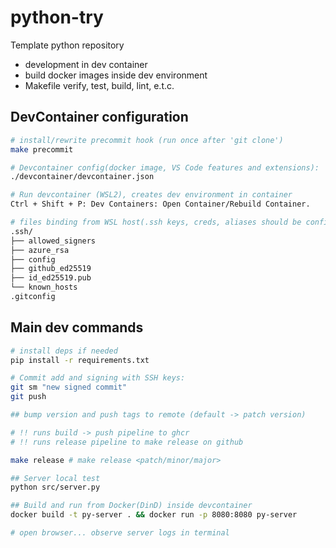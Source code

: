 # python-try
Template python repository

- development in dev container
- build docker images inside dev environment
- Makefile verify, test, build, lint, e.t.c.

## DevContainer configuration

```sh
# install/rewrite precommit hook (run once after 'git clone')
make precommit

# Devcontainer config(docker image, VS Code features and extensions): 
./devcontainer/devcontainer.json

# Run devcontainer (WSL2), creates dev environment in container
Ctrl + Shift + P: Dev Containers: Open Container/Rebuild Container.

# files binding from WSL host(.ssh keys, creds, aliases should be configured):
.ssh/
├── allowed_signers
├── azure_rsa
├── config
├── github_ed25519
├── id_ed25519.pub
└── known_hosts
.gitconfig
```

## Main dev commands
```sh
# install deps if needed
pip install -r requirements.txt

# Commit add and signing with SSH keys: 
git sm "new signed commit"
git push

## bump version and push tags to remote (default -> patch version)

# !! runs build -> push pipeline to ghcr
# !! runs release pipeline to make release on github

make release # make release <patch/minor/major>

## Server local test
python src/server.py

## Build and run from Docker(DinD) inside devcontainer
docker build -t py-server . && docker run -p 8080:8080 py-server

# open browser... observe server logs in terminal
```